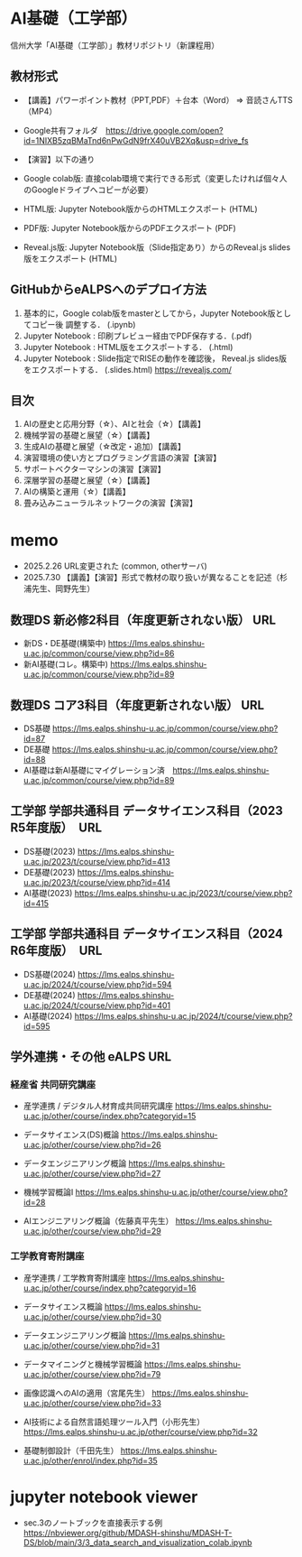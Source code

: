 # AI基礎（工学部）

信州大学「AI基礎（工学部）」教材リポジトリ（新課程用）

## 教材形式

* 【講義】パワーポイント教材（PPT,PDF）＋台本（Word） ⇒ 音読さんTTS（MP4）
* Google共有フォルダ　https://drive.google.com/open?id=1NIXB5zqBMaTnd6nPwGdN9frX40uVB2Xq&usp=drive_fs

* 【演習】以下の通り
* Google colab版: 直接colab環境で実行できる形式（変更したければ個々人のGoogleドライブへコピーが必要）
* HTML版: Jupyter Notebook版からのHTMLエクスポート (HTML)
* PDF版: Jupyter Notebook版からのPDFエクスポート (PDF)
* Reveal.js版: Jupyter Notebook版（Slide指定あり）からのReveal.js slides版をエクスポート (HTML)

## GitHubからeALPSへのデプロイ方法

1. 基本的に，Google colab版をmasterとしてから，Jupyter Notebook版としてコピー後 調整する． (.ipynb)
2. Jupyter Notebook : 印刷プレビュー経由でPDF保存する．(.pdf)
3. Jupyter Notebook : HTML版をエクスポートする． (.html)
4. Jupyter Notebook : Slide指定でRISEの動作を確認後， Reveal.js slides版をエクスポートする． (.slides.html) <https://revealjs.com/>

## 目次

1. AIの歴史と応⽤分野（☆）、AIと社会（☆）【講義】
2. 機械学習の基礎と展望（☆）【講義】
3. 生成AIの基礎と展望（☆改定・追加）【講義】
4. 演習環境の使い方とプログラミング言語の演習【演習】
5. サポートベクターマシンの演習【演習】
6. 深層学習の基礎と展望（☆）【講義】
7. AIの構築と運⽤（☆）【講義】
8. 畳み込みニューラルネットワークの演習【演習】

# memo

* 2025.2.26 URL変更された (common, otherサーバ)
* 2025.7.30 【講義】【演習】形式で教材の取り扱いが異なることを記述（杉浦先生、岡野先生）

## 数理DS 新必修2科目（年度更新されない版） URL

* 新DS・DE基礎(構築中) <https://lms.ealps.shinshu-u.ac.jp/common/course/view.php?id=86>
* 新AI基礎(コレ。構築中) <https://lms.ealps.shinshu-u.ac.jp/common/course/view.php?id=89>

## 数理DS コア3科目（年度更新されない版） URL

* DS基礎 <https://lms.ealps.shinshu-u.ac.jp/common/course/view.php?id=87>
* DE基礎 <https://lms.ealps.shinshu-u.ac.jp/common/course/view.php?id=88>
* AI基礎は新AI基礎にマイグレーション済　<https://lms.ealps.shinshu-u.ac.jp/common/course/view.php?id=89>

## 工学部 学部共通科目 データサイエンス科目（2023 R5年度版）　URL

* DS基礎(2023) <https://lms.ealps.shinshu-u.ac.jp/2023/t/course/view.php?id=413>
* DE基礎(2023) <https://lms.ealps.shinshu-u.ac.jp/2023/t/course/view.php?id=414>
* AI基礎(2023) <https://lms.ealps.shinshu-u.ac.jp/2023/t/course/view.php?id=415>

## 工学部 学部共通科目 データサイエンス科目（2024 R6年度版）　URL

* DS基礎(2024) <https://lms.ealps.shinshu-u.ac.jp/2024/t/course/view.php?id=594>
* DE基礎(2024) <https://lms.ealps.shinshu-u.ac.jp/2024/t/course/view.php?id=401>
* AI基礎(2024) <https://lms.ealps.shinshu-u.ac.jp/2024/t/course/view.php?id=595>

## 学外連携・その他 eALPS URL

### 経産省 共同研究講座

* 産学連携 / デジタル人材育成共同研究講座
<https://lms.ealps.shinshu-u.ac.jp/other/course/index.php?categoryid=15>

* データサイエンス(DS)概論
<https://lms.ealps.shinshu-u.ac.jp/other/course/view.php?id=26>
* データエンジニアリング概論
<https://lms.ealps.shinshu-u.ac.jp/other/course/view.php?id=27>
* 機械学習概論I
<https://lms.ealps.shinshu-u.ac.jp/other/course/view.php?id=28>
* AIエンジニアリング概論（佐藤真平先生）
<https://lms.ealps.shinshu-u.ac.jp/other/course/view.php?id=29>

### 工学教育寄附講座

* 産学連携 / 工学教育寄附講座
<https://lms.ealps.shinshu-u.ac.jp/other/course/index.php?categoryid=16>

* データサイエンス概論
<https://lms.ealps.shinshu-u.ac.jp/other/course/view.php?id=30>
* データエンジニアリング概論
<https://lms.ealps.shinshu-u.ac.jp/other/course/view.php?id=31>
* データマイニングと機械学習概論
<https://lms.ealps.shinshu-u.ac.jp/other/course/view.php?id=79>
* 画像認識へのAIの適用（宮尾先生）
<https://lms.ealps.shinshu-u.ac.jp/other/course/view.php?id=33>
* AI技術による自然言語処理ツール入門（小形先生）
<https://lms.ealps.shinshu-u.ac.jp/other/course/view.php?id=32>
* 基礎制御設計（千田先生）
<https://lms.ealps.shinshu-u.ac.jp/other/enrol/index.php?id=35>


# jupyter notebook viewer

* sec.3のノートブックを直接表示する例
https://nbviewer.org/github/MDASH-shinshu/MDASH-T-DS/blob/main/3/3_data_search_and_visualization_colab.ipynb
